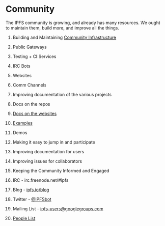# Community

The IPFS community is growing, and already has many resources.
We ought to maintain them, build more, and improve all the things.

1. Building and Maintaining
  [Community Infrastructure](https://github.com/ipfs/infrastructure)
  1. Public Gateways
  2. Testing + CI Services
  3. IRC Bots
  4. Websites
  5. Comm Channels

2. Improving documentation of the various projects
  1. Docs on the repos
  2. [Docs on the websites](http://ipfs.io/docs)
  3. [Examples](http://ipfs.io/examples)
  4. Demos

3. Making it easy to jump in and participate
  1. Improving documentation for users
  2. Improving issues for collaborators

4. Keeping the Community Informed and Engaged
  1. IRC - irc.freenode.net/#ipfs
  2. Blog - [ipfs.io/blog](http://ipfs.io/blog)
  3. Twitter - [@IPFSbot](https://twitter.com/IPFSbot)
  4. Mailing List - ipfs-users@googlegroups.com
  5. [People List](people.md)
